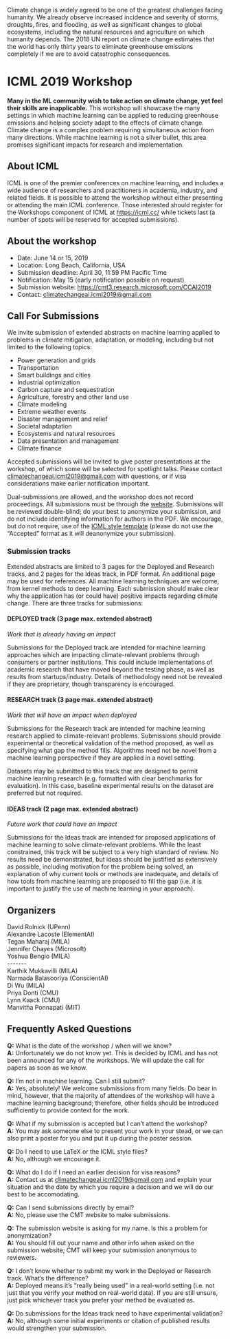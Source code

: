 Climate change is widely agreed to be one of the greatest challenges facing humanity. We already observe increased incidence and severity of storms, droughts, fires, and flooding, as well as significant changes to global ecosystems, including the natural resources and agriculture on which humanity depends. The 2018 UN report on climate change estimates that the world has only thirty years to eliminate greenhouse emissions completely if we are to avoid catastrophic consequences.

# ICML 2019 Workshop

**Many in the ML community wish to take action on climate change, yet feel their skills are inapplicable.** This workshop will showcase the many settings in which machine learning can be applied to reducing greenhouse emissions and helping society adapt to the effects of climate change. Climate change is a complex problem requiring simultaneous action from many directions. While machine learning is not a silver bullet, this area promises significant impacts for research and implementation. 


## About ICML
ICML is one of the premier conferences on machine learning, and includes a wide audience of researchers and practitioners in academia, industry, and related fields. It is possible to attend the workshop without either presenting or attending the main ICML conference. Those interested should register for the Workshops component of ICML at https://icml.cc/ while tickets last (a number of spots will be reserved for accepted submissions).

## About the workshop
 - Date:  June 14 or 15, 2019
 - Location:   Long Beach, California, USA
 - Submission deadline:  April 30, 11:59 PM Pacific Time
 - Notification:  May 15 (early notification possible on request)
 - Submission website:  <https://cmt3.research.microsoft.com/CCAI2019>
 - Contact: <climatechangeai.icml2019@gmail.com>

## Call For Submissions
We invite submission of extended abstracts on machine learning applied to problems in climate mitigation, adaptation, or modeling, including but not limited to the following topics:
 - Power generation and grids
 - Transportation
 - Smart buildings and cities
 - Industrial optimization
 - Carbon capture and sequestration
 - Agriculture, forestry and other land use
 - Climate modeling
 - Extreme weather events
 - Disaster management and relief
 - Societal adaptation
 - Ecosystems and natural resources
 - Data presentation and management
 - Climate finance

Accepted submissions will be invited to give poster presentations at the workshop, of which some will be selected for spotlight talks.  Please contact climatechangeai.icml2019@gmail.com with questions, or if visa considerations make earlier notification important.

Dual-submissions are allowed, and the workshop does not record proceedings. All submissions must be through the [website](https://cmt3.research.microsoft.com/CCAI2019). Submissions will be reviewed double-blind; do your best to anonymize your submission, and do not include identifying information for authors in the PDF. We encourage, but do not require, use of the [ICML style template](https://icml.cc/Conferences/2019/StyleAuthorInstructions) (please do not use the “Accepted” format as it will deanonymize your submission).

### Submission tracks

Extended abstracts are limited to 3 pages for the Deployed and Research tracks, and 2 pages for the Ideas track, in PDF format. An additional page may be used for references. All machine learning techniques are welcome, from kernel methods to deep learning. Each submission should make clear why the application has (or could have) positive impacts regarding climate change. There are three tracks for submissions:

#### DEPLOYED track  (3 page max. extended abstract)
*Work that is already having an impact*

Submissions for the Deployed track are intended for machine learning approaches which are impacting climate-relevant problems through consumers or partner institutions. This could include implementations of academic research that have moved beyond the testing phase, as well as results from startups/industry. Details of methodology need not be revealed if they are proprietary, though transparency is encouraged. 

#### RESEARCH track   (3 page max. extended abstract)
*Work that will have an impact when deployed*

Submissions for the Research track are intended for machine learning research applied to climate-relevant problems. Submissions should provide experimental or theoretical validation of the method proposed, as well as specifying what gap the method fills. Algorithms need not be novel from a machine learning perspective if they are applied in a novel setting.

Datasets may be submitted to this track that are designed to permit machine learning research (e.g. formatted with clear benchmarks for evaluation). In this case, baseline experimental results on the dataset are preferred but not required.

#### IDEAS track   (2 page max. extended abstract)
*Future work that could have an impact*

Submissions for the Ideas track are intended for proposed applications of machine learning to solve climate-relevant problems. While the least constrained, this track will be subject to a very high standard of review. No results need be demonstrated, but ideas should be justified as extensively as possible, including motivation for the problem being solved, an explanation of why current tools or methods are inadequate, and details of how tools from machine learning are proposed to fill the gap (i.e. it is important to justify the use of machine learning in your approach).

## Organizers
David Rolnick (UPenn)  
Alexandre Lacoste (ElementAI)  
Tegan Maharaj (MILA)  
Jennifer Chayes (Microsoft)  
Yoshua Bengio (MILA)  
\-------   
Karthik Mukkavilli (MILA)  
Narmada Balasooriya (ConscientAI)  
Di Wu (MILA)  
Priya Donti (CMU)  
Lynn Kaack (CMU)  
Manvitha Ponnapati (MIT)  

## Frequently Asked Questions

**Q:** What is the date of the workshop / when will we know?  
**A:** Unfortunately we do not know yet. This is decided by ICML and has not been announced for any of the workshops. We will update the call for papers as soon as we know.

**Q:** I’m not in machine learning. Can I still submit?  
**A:** Yes, absolutely!  We welcome submissions from many fields. Do bear in mind, however, that the majority of attendees of the workshop will have a machine learning background; therefore, other fields should be introduced sufficiently to provide context for the work.

**Q:** What if my submission is accepted but I can’t attend the workshop?  
**A:** You may ask someone else to present your work in your stead, or we can also print a poster for you and put it up during the poster session.

**Q:** Do I need to use LaTeX or the ICML style files?  
**A:** No, although we encourage it. 

**Q:** What do I do if I need an earlier decision for visa reasons?  
**A:** Contact us at climatechangeai.icml2019@gmail.com and explain your situation and the date by which you require a decision and we will do our best to be accomodating.

**Q:** Can I send submissions directly by email?  
**A:** No, please use the CMT website to make submissions.

**Q:** The submission website is asking for my name. Is this a problem for anonymization?  
**A:** You should fill out your name and other info when asked on the submission website; CMT will keep your submission anonymous to reviewers.

**Q:** I don’t know whether to submit my work in the Deployed or Research track. What’s the difference?  
**A:** Deployed means it’s “really being used” in a real-world setting (i.e. not just that you verify your method on real-world data). If you are still unsure, just pick whichever track you prefer your method be evaluated as.

**Q:** Do submissions for the Ideas track need to have experimental validation?  
**A:** No, although some initial experiments or citation of published results would strengthen your submission.
